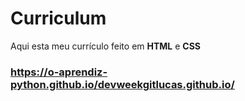 # Curriculum

Aqui esta meu currículo feito em <b>HTML</b> e <b>CSS</b>

### https://o-aprendiz-python.github.io/devweekgitlucas.github.io/
